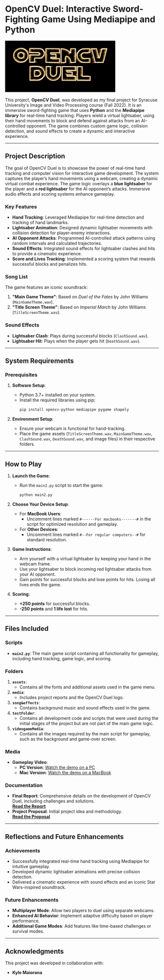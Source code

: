 # OpenCV Duel: Interactive Sword-Fighting Game Using Mediapipe and Python

![OpenCV Duel Logo](media/logo.png)

This project, **OpenCV Duel**, was developed as my final project for Syracuse University's Image and Video Processing course (Fall 2022). It is an immersive sword-fighting game that uses **Python** and the **Mediapipe library** for real-time hand tracking. Players wield a virtual lightsaber, using their hand movements to block and defend against attacks from an AI-controlled opponent. The game combines custom game logic, collision detection, and sound effects to create a dynamic and interactive experience.

---

## Project Description

The goal of OpenCV Duel is to showcase the power of real-time hand tracking and computer vision for interactive game development. The system captures the player’s hand movements using a webcam, creating a dynamic virtual combat experience. The game logic overlays a **blue lightsaber** for the player and a **red lightsaber** for the AI opponent’s attacks. Immersive audio effects and scoring systems enhance gameplay.

### Key Features
- **Hand Tracking**: Leveraged Mediapipe for real-time detection and tracking of hand landmarks.
- **Lightsaber Animation**: Designed dynamic lightsaber movements with collision detection for player-enemy interactions.
- **AI Opponent Attacks**: Programmed AI-controlled attack patterns using random intervals and calculated trajectories.
- **Sound Effects**: Integrated sound effects for lightsaber clashes and hits to provide a cinematic experience.
- **Score and Lives Tracking**: Implemented a scoring system that rewards successful blocks and penalizes hits.

### Song List
The game features an iconic soundtrack:
1. **"Main Game Theme"**: Based on *Duel of the Fates* by John Williams (`MainGameTheme.wav`).
2. **"Title Screen Theme"**: Based on *Imperial March* by John Williams (`TitleScreenTheme.wav`).

### Sound Effects
- **Lightsaber Clash**: Plays during successful blocks (`ClashSound.wav`).
- **Lightsaber Hit**: Plays when the player gets hit (`DeathSound.wav`).

---

## System Requirements

### Prerequisites
1. **Software Setup**:
   - Python 3.7+ installed on your system.
   - Install the required libraries using pip:
     ```bash
     pip install opencv-python mediapipe pygame shapely
     ```

2. **Environment Setup**:
   - Ensure your webcam is functional for hand-tracking.
   - Place the game assets (`TitleScreenTheme.wav`, `MainGameTheme.wav`, `ClashSound.wav`, `DeathSound.wav`, and image files) in their respective folders.

---

## How to Play

1. **Launch the Game**:
   - Run the `main2.py` script to start the game:
     ```bash
     python main2.py
     ```

2. **Choose Your Device Setup**:
   - For **MacBook Users**:
     - Uncomment lines marked `#------For macbooks-------#` in the script for optimized resolution and gameplay.
   - For **Other Devices**:
     - Uncomment lines marked `#--For regular computers--#` for standard resolution.

3. **Game Instructions**:
   - Arm yourself with a virtual lightsaber by keeping your hand in the webcam frame.
   - Use your lightsaber to block incoming red lightsaber attacks from your AI opponent.
   - Gain points for successful blocks and lose points for hits. Losing all lives ends the game.

4. **Scoring**:
   - **+250 points** for successful blocks.
   - **-250 points** and **1 life lost** for hits.

---

## Files Included

### Scripts
- **`main2.py`**: The main game script containing all functionality for gameplay, including hand tracking, game logic, and scoring.

### Folders
1. **`assets`**:
   - Contains all the fonts and additional assets used in the game menu.
2. **`media`**:
   - Includes project reports and the OpenCV Duel logo.
3. **`song&effects`**:
   - Contains background music and sound effects used in the game.
4. **`testFolder`**:
   - Contains all development code and scripts that were used during the initial stages of the project but are not part of the main game logic.
5. **`videogameMedia`**:
   - Contains all the images required by the main script for gameplay, such as the background and game-over screen.

### Media
- **Gameplay Video**:
  - **PC Version**: [Watch the demo on a PC](https://drive.google.com/file/d/17c14HEw6KE3E5q-_f4ICmZSMO7wdAdym/view?usp=sharing)
  - **Mac Version**: [Watch the demo on a MacBook](https://drive.google.com/file/d/1_-gIteancUMox6R3sJgA96QCzVrj91ea/view?usp=sharing)

### Documentation
- **Final Report**: Comprehensive details on the development of OpenCV Duel, including challenges and solutions.  
  [**Read the Report**](media/OpenCVDuel_FinalReport.pdf)
- **Project Proposal**: Initial project idea and methodology.  
  [**Read the Proposal**](media/OpenCVDuel_Proposal.pdf)

---

## Reflections and Future Enhancements

### Achievements
- Successfully integrated real-time hand tracking using Mediapipe for intuitive gameplay.
- Developed dynamic lightsaber animations with precise collision detection.
- Delivered a cinematic experience with sound effects and an iconic Star Wars-inspired soundtrack.

### Future Enhancements
- **Multiplayer Mode**: Allow two players to duel using separate webcams.
- **Enhanced AI Behavior**: Implement adaptive difficulty based on player performance.
- **Additional Game Modes**: Add features like time-based challenges or survival modes.

---

## Acknowledgments

This project was developed in collaboration with:
- **Kyle Maiorana**

